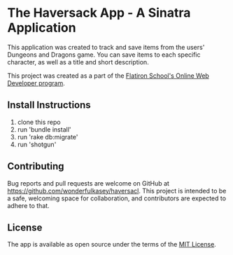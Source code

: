 # The Haversack App - A Sinatra Application

This application was created to track and save items from the users' Dungeons and Dragons game. You can save items to each specific character, as well as a title and short description.

This project was created as a part of the [Flatiron School's Online Web Developer program](https://flatiron-school.com).

## Install Instructions
1) clone this repo
2) run 'bundle install'
3) run 'rake db:migrate'
4) run 'shotgun'

## Contributing
Bug reports and pull requests are welcome on GitHub at https://github.com/wonderfulkasey/haversacl. This project is intended to be a safe, welcoming space for collaboration, and contributors are expected to adhere to that.

## License

The app is available as open source under the terms of the [MIT License](https://opensource.org/licenses/MIT).
